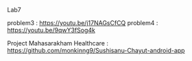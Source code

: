

Lab7

problem3 : https://youtu.be/j17NAGsCfCQ
problem4 : https://youtu.be/9qwY3fSog4k

Project
Mahasarakham Healthcare : https://github.com/monkinng9/Sushisanu-Chayut-android-app
